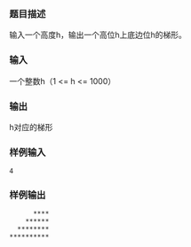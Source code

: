 ### 题目描述

输入一个高度h，输出一个高位h上底边位h的梯形。

### 输入

一个整数h（1 <= h <= 1000）

### 输出

h对应的梯形

### 样例输入

```
4
```

### 样例输出

```
      ****
    ******
  ********
**********
```